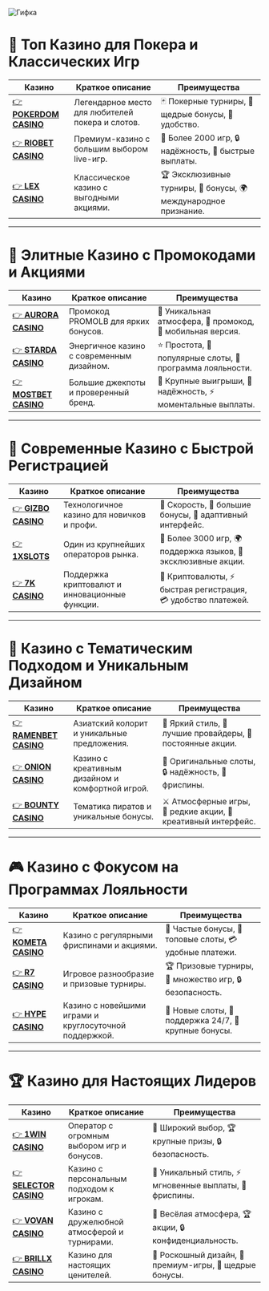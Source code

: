 ![Гифка](https://tenor.com/ru/view/testing-gif-27060012)

# 🎰 Топ Казино для Покера и Классических Игр

| Казино             | Краткое описание                                                 | Преимущества                                |
|---------------------|------------------------------------------------------------------|--------------------------------------------|
| [👉 **POKERDOM CASINO**](https://brandplay.link/Bxg7SC7H) | Легендарное место для любителей покера и слотов. | 🃏 Покерные турниры, 🎁 щедрые бонусы, 📱 удобство. |
| [👉 **RIOBET CASINO**](https://brandplay.link/dtx89f2L)   | Премиум-казино с большим выбором live-игр.       | 🎰 Более 2000 игр, 🔒 надёжность, 💸 быстрые выплаты. |
| [👉 **LEX CASINO**](https://brandplay.link/2HFTmBc8)      | Классическое казино с выгодными акциями.         | 🏆 Эксклюзивные турниры, 🎁 бонусы, 🌍 международное признание. |

---

# 💎 Элитные Казино с Промокодами и Акциями

| Казино             | Краткое описание                                                 | Преимущества                                |
|---------------------|------------------------------------------------------------------|--------------------------------------------|
| [👉 **AURORA CASINO**](https://10trafic-stat2.com/click/668546566bcc6313411604c7/6766/15114/subaccount?promocode=PROMOLB) | Промокод PROMOLB для ярких бонусов.          | 🌌 Уникальная атмосфера, 🎁 промокод, 📱 мобильная версия. |
| [👉 **STARDA CASINO**](https://brandplay.link/cpFQbWKn)   | Энергичное казино с современным дизайном.       | ⭐ Простота, 🎰 популярные слоты, 💼 программа лояльности. |
| [👉 **MOSTBET CASINO**](https://ktbtis024ifqfn0mst.com/beQs) | Большие джекпоты и проверенный бренд.           | 💸 Крупные выигрыши, 🏅 надёжность, ⚡ моментальные выплаты. |

---

# 🚀 Современные Казино с Быстрой Регистрацией

| Казино             | Краткое описание                                                 | Преимущества                                |
|---------------------|------------------------------------------------------------------|--------------------------------------------|
| [👉 **GIZBO CASINO**](https://gizbo-tea02.com/c8e962e89)  | Технологичное казино для новичков и профи.    | 🚀 Скорость, 🤑 большие бонусы, 📱 адаптивный интерфейс. |
| [👉 **1XSLOTS**](https://brandplay.link/R4xfxqdm)         | Один из крупнейших операторов рынка.          | 🎰 Более 3000 игр, 🌍 поддержка языков, 🎁 эксклюзивные акции. |
| [👉 **7K CASINO**](https://brandplay.link/dd46bNgD)       | Поддержка криптовалют и инновационные функции. | 🤑 Криптовалюты, ⚡ быстрая регистрация, 💳 удобство платежей. |

---

# 🌟 Казино с Тематическим Подходом и Уникальным Дизайном

| Казино             | Краткое описание                                                 | Преимущества                                |
|---------------------|------------------------------------------------------------------|--------------------------------------------|
| [👉 **RAMENBET CASINO**](https://get.saltyram.com/ru/registration?apkpop=0&partner=p24970p3296034p5526) | Азиатский колорит и уникальные предложения.  | 🍜 Яркий стиль, 🎰 лучшие провайдеры, 🌟 постоянные акции. |
| [👉 **ONION CASINO**](https://obclk001-2d.top/click?offer_id=986&partner_id=10542&landing_id=1798&utm_medium=affiliate&sub_1=oncasino3) | Казино с креативным дизайном и комфортной игрой. | 🎰 Оригинальные слоты, 🔒 надёжность, 🌟 фриспины. |
| [👉 **BOUNTY CASINO**](https://bounty-casino.de/BOVK)     | Тематика пиратов и уникальные бонусы.           | ⚔️ Атмосферные игры, 🎁 редкие акции, 🌟 креативный интерфейс. |

---

# 🎮 Казино с Фокусом на Программах Лояльности

| Казино             | Краткое описание                                                 | Преимущества                                |
|---------------------|------------------------------------------------------------------|--------------------------------------------|
| [👉 **KOMETA CASINO**](https://brandplay.link/tLG15CCb)   | Казино с регулярными фриспинами и акциями.      | 🎁 Частые бонусы, 🎰 топовые слоты, 💳 удобные платежи. |
| [👉 **R7 CASINO**](https://brandplay.link/zPmNmTWG)       | Игровое разнообразие и призовые турниры.        | 🏆 Призовые турниры, 🎰 множество игр, 🔒 безопасность. |
| [👉 **HYPE CASINO**](https://hypekaz.com/dc2f44ad0)       | Казино с новейшими играми и круглосуточной поддержкой. | 🎲 Новые слоты, 🌟 поддержка 24/7, 🎁 крупные бонусы. |

---

# 🏆 Казино для Настоящих Лидеров

| Казино             | Краткое описание                                                 | Преимущества                                |
|---------------------|------------------------------------------------------------------|--------------------------------------------|
| [👉 **1WIN CASINO**](https://brandplay.link/6F5VqbyZ)     | Оператор с огромным выбором игр и бонусов.    | 🎰 Широкий выбор, 🏆 крупные призы, 🔒 безопасность. |
| [👉 **SELECTOR CASINO**](https://gosel.fyi/SELVK)         | Казино с персональным подходом к игрокам.      | 🎨 Уникальный стиль, ⚡ мгновенные выплаты, 🎁 фриспины. |
| [👉 **VOVAN CASINO**](https://vovan.site/d098ab058)       | Казино с дружелюбной атмосферой и турнирами.  | 🎉 Весёлая атмосфера, 🏆 акции, 🔒 конфиденциальность. |
| [👉 **BRILLX CASINO**](https://brillx.uno/BRIVK)          | Казино для настоящих ценителей.               | 💎 Роскошный дизайн, 🎰 премиум-игры, 🌟 щедрые бонусы. |
